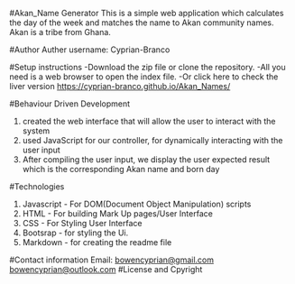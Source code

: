 #Akan_Name Generator
This is a simple web application which calculates the day of the week and matches the name to Akan community names. Akan is a tribe from Ghana.

#Author
Auther username: Cyprian-Branco

#Setup instructions
-Download the zip file or clone the repository.
-All you need is a web browser to open the index file.
-Or click here to check the liver version https://cyprian-branco.github.io/Akan_Names/

#Behaviour Driven Development
1. created the web interface that will allow the user to interact with the system
2. used JavaScript for our controller, for dynamically interacting with the user input
3. After compiling the user input, we display the user expected result which is the corresponding Akan name and born day

#Technologies
1. Javascript - For DOM(Document Object Manipulation) scripts
2. HTML - For building Mark Up pages/User Interface
3. CSS - For Styling User Interface
4. Bootsrap - for styling the Ui.
5. Markdown - for creating the readme file

#Contact information
Email: bowencyprian@gmail.com
        bowencyprian@outlook.com
#License and Cpyright
